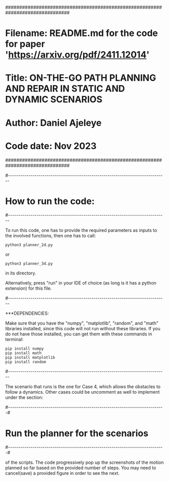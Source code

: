 ###############################################################################
# Filename: README.md for the code for paper 'https://arxiv.org/pdf/2411.12014'
# Title: ON-THE-GO PATH PLANNING AND REPAIR IN STATIC AND DYNAMIC SCENARIOS
# Author: Daniel Ajeleye
# Code date: Nov 2023
###############################################################################

#------------------------------------------------------------------------------
# How to run the code:
#------------------------------------------------------------------------------

To run this code, one has to provide the required parameters as inputs
to the involved functions, then one has to call:

    python3 planner_2d.py 

or 

    python3 planner_3d.py

in its directory.

Alternatively, press "run" in your IDE of choice (as long is it has a python 
extension) for this file. 

#------------------------------------------------------------------------------

***DEPENDENCIES:

Make sure that you have the "numpy", "matplotlib", "random", and "math" libraries 
installed, since this code will not run without these libraries. If you 
do not have those installed, you can get them with these commands in terminal:

    pip install numpy
    pip install math
    pip install matplotlib
    pip install random

#------------------------------------------------------------------------------

The scenario that runs is the one for Case 4, which allows the obstacles to follow 
a dynamics. Other cases could be uncomment as well to implement under the section:

#-----------------------------------------------------------------------------#
# Run the planner for the scenarios
#-----------------------------------------------------------------------------#

of the scripts. The code progressively
pop up the screenshots of the motion planned so far based on the provided number of steps. 
You may need to cancel(save) a provided figure in order to see the next.


